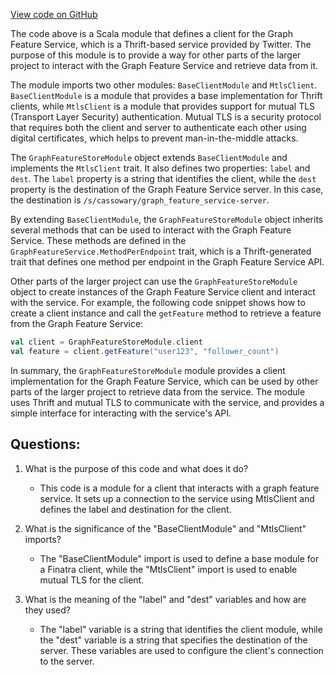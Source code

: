 [View code on GitHub](https://github.com/misbahsy/the-algorithm/follow-recommendations-service/common/src/main/scala/com/twitter/follow_recommendations/common/clients/graph_feature_service/GraphFeatureStoreModule.scala)

The code above is a Scala module that defines a client for the Graph Feature Service, which is a Thrift-based service provided by Twitter. The purpose of this module is to provide a way for other parts of the larger project to interact with the Graph Feature Service and retrieve data from it.

The module imports two other modules: `BaseClientModule` and `MtlsClient`. `BaseClientModule` is a module that provides a base implementation for Thrift clients, while `MtlsClient` is a module that provides support for mutual TLS (Transport Layer Security) authentication. Mutual TLS is a security protocol that requires both the client and server to authenticate each other using digital certificates, which helps to prevent man-in-the-middle attacks.

The `GraphFeatureStoreModule` object extends `BaseClientModule` and implements the `MtlsClient` trait. It also defines two properties: `label` and `dest`. The `label` property is a string that identifies the client, while the `dest` property is the destination of the Graph Feature Service server. In this case, the destination is `/s/cassowary/graph_feature_service-server`.

By extending `BaseClientModule`, the `GraphFeatureStoreModule` object inherits several methods that can be used to interact with the Graph Feature Service. These methods are defined in the `GraphFeatureService.MethodPerEndpoint` trait, which is a Thrift-generated trait that defines one method per endpoint in the Graph Feature Service API.

Other parts of the larger project can use the `GraphFeatureStoreModule` object to create instances of the Graph Feature Service client and interact with the service. For example, the following code snippet shows how to create a client instance and call the `getFeature` method to retrieve a feature from the Graph Feature Service:

```scala
val client = GraphFeatureStoreModule.client
val feature = client.getFeature("user123", "follower_count")
``` 

In summary, the `GraphFeatureStoreModule` module provides a client implementation for the Graph Feature Service, which can be used by other parts of the larger project to retrieve data from the service. The module uses Thrift and mutual TLS to communicate with the service, and provides a simple interface for interacting with the service's API.
## Questions: 
 1. What is the purpose of this code and what does it do?
    - This code is a module for a client that interacts with a graph feature service. It sets up a connection to the service using MtlsClient and defines the label and destination for the client.

2. What is the significance of the "BaseClientModule" and "MtlsClient" imports?
    - The "BaseClientModule" import is used to define a base module for a Finatra client, while the "MtlsClient" import is used to enable mutual TLS for the client. 

3. What is the meaning of the "label" and "dest" variables and how are they used?
    - The "label" variable is a string that identifies the client module, while the "dest" variable is a string that specifies the destination of the server. These variables are used to configure the client's connection to the server.